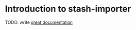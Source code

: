 # Introduction to stash-importer

TODO: write [great documentation](http://jacobian.org/writing/great-documentation/what-to-write/)
